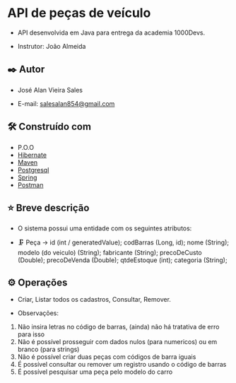 # API de peças de veículo

- API desenvolvida em Java para entrega da academia 1000Devs.
* Instrutor: João Almeida

## ✒️ Autor

* José Alan Vieira Sales
 - E-mail: salesalan854@gmail.com

## 🛠️ Construído com

* P.O.O
* [Hibernate](https://hibernate.org) 
* [Maven](https://maven.apache.org/) 
* [Postgresql](https://www.postgresql.org)
* [Spring](https://spring.io)
* [Postman](https://www.postman.com/product/what-is-postman/)

## ⭐ Breve descrição
* O sistema possui uma entidade com os seguintes atributos:
- 🗜 Peça -> id (int / generatedValue); codBarras (Long, id); nome (String); modelo (do veiculo) (String);
            fabricante (String); precoDeCusto (Double); precoDeVenda (Double); qtdeEstoque (int); categoria (String);


## ⚙️ Operações
* Criar, Listar todos os cadastros, Consultar, Remover.

* Observações: 
1. Não insira letras no código de barras, (ainda) não há tratativa de erro para isso
2. Não é possível prosseguir com dados nulos (para numericos) ou em branco (para strings)
3. Não é possível criar duas peças com códigos de barra iguais
4. É possível consultar ou remover um registro usando o código de barras
5. É possível pesquisar uma peça pelo modelo do carro

